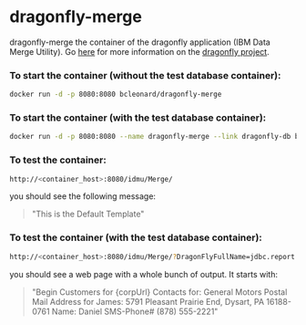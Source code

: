 # dragonfly-merge

dragonfly-merge the container of the dragonfly application (IBM Data Merge Utility).  Go [here](http://www.ssgpp.com/dragonflyhome) for more information on the [dragonfly project](http://www.ssgpp.com/dragonflyhome).

### To start the container (without the test database container):
```sh
docker run -d -p 8080:8080 bcleonard/dragonfly-merge
```

### To start the container (with the test database container):
```sh
docker run -d -p 8080:8080 --name dragonfly-merge --link dragonfly-db bcleonard/dragonfly-merge
```

### To test the container:
```sh
http://<container_host>:8080/idmu/Merge/
```
you should see the following message:

>"This is the Default Template"

### To test the container (with the test database container):
```sh
http://<container_host>:8080/idmu/Merge/?DragonFlyFullName=jdbc.report.
```
you should see a web page with a whole bunch of output.  It starts with:

>"Begin Customers for {corpUrl} Contacts for: General Motors Postal Mail Address for James: 5791 Pleasant Prairie End, Dysart, PA 16188-0761 Name: Daniel SMS-Phone# (878) 555-2221"

